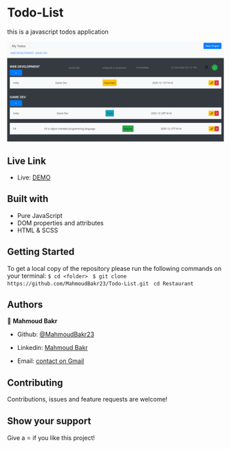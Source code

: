 # Todo-List
this is a javascript todos application

![screenshot](./images/Screenshot.png)

## Live Link

- Live: [DEMO](https://rawcdn.githack.com/MahmoudBakr23/Todo-List/5e3b21a8d2adbcbf9ea92d8600b5848f8546cd55/dist/index.html)

## Built with

- Pure JavaScript
- DOM properties and attributes
- HTML & SCSS

## Getting Started
To get a local copy of the repository please run the following commands on your terminal:
```$ cd <folder> ```
```$ git clone https://github.com/MahmoudBakr23/Todo-List.git ```
```cd Restaurant ```

## Authors

👤 **Mahmoud Bakr**
- Github: [@MahmoudBakr23](https://github.com/MahmoudBakr23)

- Linkedin: [Mahmoud Bakr](https://www.linkedin.com/in/m-bakr/)

- Email: [contact on Gmail](mbakr6821@gmail.com)

##    Contributing

Contributions, issues and feature requests are welcome!

## Show your support

Give a ⭐️ if you like this project!